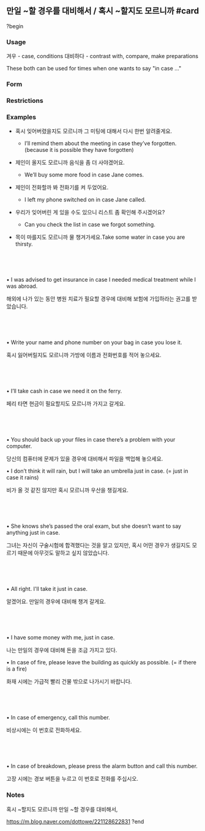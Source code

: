 
## 만일 ~할 경우를 대비해서 / 혹시 ~할지도 모르니까 #card
?begin
### Usage
겨우 - case, conditions
대비하다 - contrast with, compare, make preparations

These both can be used for times when one wants to say "in case ..."
### Form
### Restrictions
### Examples
* 혹시 잊어버렸을지도 모르니까 그 미팅에 대해서 다시 한번 알려줄게요.
	* I’ll remind them about the meeting in case they’ve forgotten. (because it is possible they have forgotten)

* 제인이 올지도 모르니까 음식을 좀 더 사야겠어요.
	* We’ll buy some more food in case Jane comes.
​
* 제인이 전화할까 봐 전화기를 켜 두었어요.
	* I left my phone switched on in case Jane called.

* 우리가 잊어버린 게 있을 수도 있으니 리스트 좀 확인해 주시겠어요?
	* Can you check the list in case we forgot something.

* 목이 마를지도 모르니까 물 챙겨가세요.Take some water in case you are thirsty.



​

​

• I was advised to get insurance in case I needed medical treatment while I was abroad.

해외에 나가 있는 동안 병원 치료가 필요할 경우에 대비해 보험에 가입하라는 권고를 받았습니다.

​

​

• Write your name and phone number on your bag in case you lose it.

혹시 잃어버릴지도 모르니까 가방에 이름과 전화번호를 적어 놓으세요.

​

​

• I’ll take cash in case we need it on the ferry.

페리 타면 현금이 필요할지도 모르니까 가지고 갈게요.

​

​

• You should back up your files in case there’s a problem with your computer.

당신의 컴퓨터에 문제가 있을 경우에 대비해서 파일을 백업해 놓으세요.

• I don’t think it will rain, but I will take an umbrella just in case. (= just in case it rains)

비가 올 것 같진 않지만 혹시 모르니까 우산을 챙길게요.

​

​

• She knows she’s passed the oral exam, but she doesn’t want to say anything just in case.

그녀는 자신이 구술시험에 합격했다는 것을 알고 있지만, 혹시 어떤 경우가 생길지도 모르기 때문에 아무것도 말하고 싶지 않았습니다.

​

​

• All right. I'll take it just in case.

알겠어요. 만일의 경우에 대비해 챙겨 갈게요.

​

​

• I have some money with me, just in case.

나는 만일의 경우에 대비해 돈을 조금 가지고 있다.

• In case of fire, please leave the building as quickly as possible. (= if there is a fire)

화재 시에는 가급적 빨리 건물 밖으로 나가시기 바랍니다.

​

​

• In case of emergency, call this number.

비상시에는 이 번호로 전화하세요.

​

​

• In case of breakdown, please press the alarm button and call this number.

고장 시에는 경보 버튼을 누르고 이 번호로 전화를 주십시오.
### Notes
혹시 ~할지도 모르니까
만일 ~할 경우를 대비해서,  

https://m.blog.naver.com/dottowe/221128622831
?end
